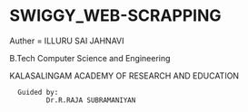 # SWIGGY_WEB-SCRAPPING

Auther =
       ILLURU SAI JAHNAVI
       
B.Tech Computer Science and Engineering

KALASALINGAM ACADEMY OF RESEARCH AND EDUCATION

      Guided by:
             Dr.R.RAJA SUBRAMANIYAN
   
